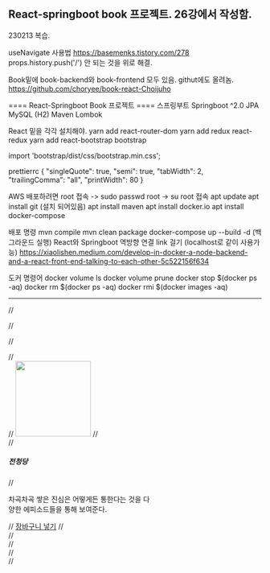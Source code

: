 ## React-springboot book 프로젝트. 26강에서 작성함.
230213 복습.

useNavigate 사용법
https://basemenks.tistory.com/278
props.history.push('/') 안 되는 것을 위로 해결. 


Book밑에
book-backend와
book-frontend 모두 있음. githut에도 올려놈.
https://github.com/choryee/book-react-Choijuho


==== React-Springboot Book 프로젝트 ====
스프링부트
Springboot ^2.0
JPA
MySQL (H2)
Maven
Lombok

React 밑을 각각 설치해야.
yarn add react-router-dom
yarn add redux react-redux
yarn add react-bootstrap bootstrap

import 'bootstrap/dist/css/bootstrap.min.css';

prettierrc
{
  "singleQuote": true,
  "semi": true,
  "tabWidth": 2,
  "trailingComma": "all",
  "printWidth": 80
}

AWS 배포하려면
root 접속 -> sudo passwd root -> su root 접속 apt update apt install git (설치 되어있음) apt install maven apt install docker.io apt install docker-compose

배포 명령
mvn compile
mvn clean package
docker-compose up --build -d (백그라운드 실행)
React와 Springboot 역방향 연결 link 걸기 (localhost로 같이 사용가능)
https://xiaolishen.medium.com/develop-in-docker-a-node-backend-and-a-react-front-end-talking-to-each-other-5c522156f634

도커 명령어
docker volume ls
docker volume prune
docker stop $(docker ps -aq)
docker rm $(docker ps -aq)
docker rmi $(docker images -aq)

--------------
//         <div class="container">
//         <div class="row">

//         <div class="col">
//             <div class="card" style="width: 18rem;">
//                 <img src="images/dang.jpg" height="150" width="150">
//                 <div class="card-body">
//                     <h5 class="card-title">전청당</h5>
//                     <p class="card-text">차곡차곡 쌓은 진심은 어떻게든 통한다는 것을 다양한 에피소드들을 통해 보여준다. </p>
//                     <a href="#" class="btn btn-primary">장바구니 넣기</a>
//                 </div>
//             </div>
//         </div>
//         </div>
//         </div>